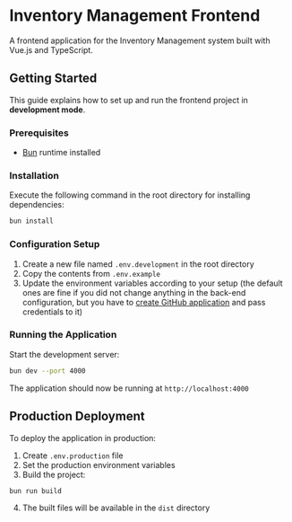 # Inventory Management Frontend

A frontend application for the Inventory Management system built with Vue.js and TypeScript.

## Getting Started

This guide explains how to set up and run the frontend project in **development mode**.

### Prerequisites

- [Bun](https://bun.sh/) runtime installed

### Installation

Execute the following command in the root directory for installing dependencies:

```bash
bun install
```

### Configuration Setup

1. Create a new file named `.env.development` in the root directory
2. Copy the contents from `.env.example`
3. Update the environment variables according to your setup (the default ones are fine if you did not change anything in the back-end configuration, but you have to [create GitHub application](https://docs.github.com/en/apps/oauth-apps/building-oauth-apps/creating-an-oauth-app) and pass credentials to it)

### Running the Application

Start the development server:

```bash
bun dev --port 4000
```

The application should now be running at `http://localhost:4000`

## Production Deployment

To deploy the application in production:

1. Create `.env.production` file
2. Set the production environment variables
3. Build the project:

```bash
bun run build
```

4. The built files will be available in the `dist` directory

